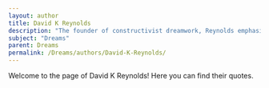 ```yaml
---
layout: author
title: David K Reynolds
description: "The founder of constructivist dreamwork, Reynolds emphasizes the use of dreams in psychotherapy, focusing on how dream images interact with conscious thoughts."
subject: "Dreams"
parent: Dreams
permalink: /Dreams/authors/David-K-Reynolds/
---
```


Welcome to the page of David K Reynolds! Here you can find their quotes.
